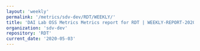 ```yaml
---
layout: 'weekly'
permalink: '/metrics/sdv-dev/RDT/WEEKLY/'
title: 'DAI Lab OSS Metrics Metrics report for RDT | WEEKLY-REPORT-2020-05-03'
organization: 'sdv-dev'
repository: 'RDT'
current_date: '2020-05-03'
---
```

